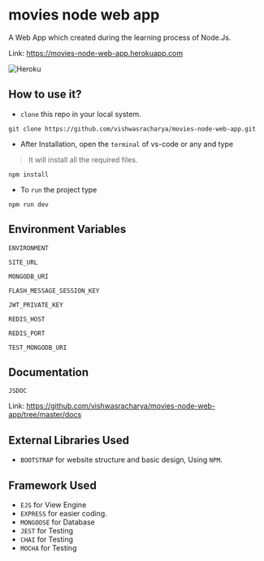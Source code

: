 # movies node web app
A Web App which created during the learning process of Node.Js.

Link: https://movies-node-web-app.herokuapp.com

![Heroku](http://heroku-badge.herokuapp.com/?app=heroku-badge&root=projects.html)

## How to use it?
- `clone` this repo in your local system.
```
git clone https://github.com/vishwasracharya/movies-node-web-app.git
```
- After Installation, open the `terminal` of vs-code or any and type
> It will install all the required files.
```
npm install
```
- To `run` the project type
```
npm run dev
```

## Environment Variables
`ENVIRONMENT`

`SITE_URL`

`MONGODB_URI`

`FLASH_MESSAGE_SESSION_KEY`

`JWT_PRIVATE_KEY`

`REDIS_HOST`

`REDIS_PORT`

`TEST_MONGODB_URI`

## Documentation
`JSDOC`

Link: https://github.com/vishwasracharya/movies-node-web-app/tree/master/docs

## External Libraries Used
- `BOOTSTRAP` for website structure and basic design, Using `NPM`.

## Framework Used
- `EJS` for View Engine
- `EXPRESS` for easier coding.
- `MONGOOSE` for Database
- `JEST` for Testing
- `CHAI` for Testing
- `MOCHA` for Testing
